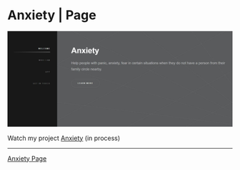 # Anxiety | Page

![Image of Web](web.jpg)

Watch my project [Anxiety](https://github.com/moscou-sds/Anxiety) (in process)

---
[Anxiety Page](https://moscou-sds.github.io/ax-html/)
